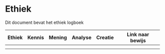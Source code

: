 # Ethiek

Dit document bevat het ethiek logboek

| Ethiek | Kennis | Mening | Analyse | Creatie | Link naar bewijs |
|--------|--------|--------|---------|---------|------------------|
|        |        |        |         |         |                  |
|        |        |        |         |         |                  |
